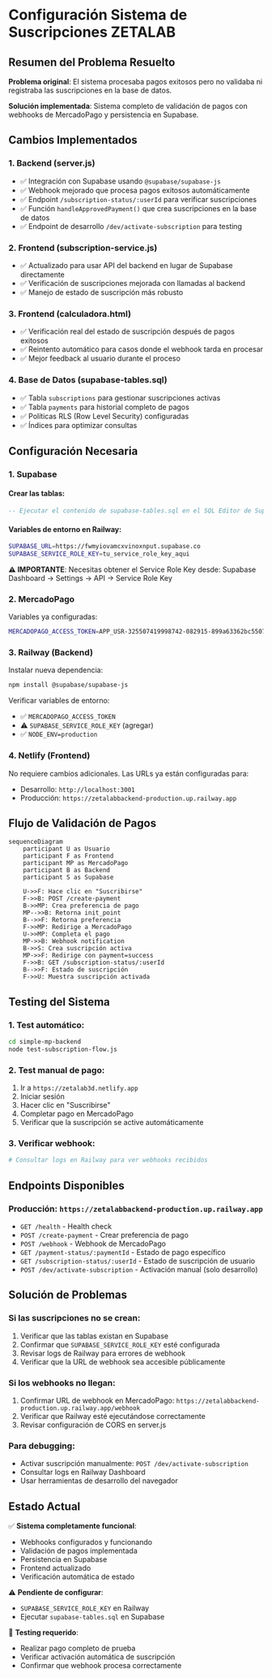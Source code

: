 # Configuración Sistema de Suscripciones ZETALAB

## Resumen del Problema Resuelto

**Problema original**: El sistema procesaba pagos exitosos pero no validaba ni registraba las suscripciones en la base de datos.

**Solución implementada**: Sistema completo de validación de pagos con webhooks de MercadoPago y persistencia en Supabase.

## Cambios Implementados

### 1. Backend (server.js)
- ✅ Integración con Supabase usando `@supabase/supabase-js`
- ✅ Webhook mejorado que procesa pagos exitosos automáticamente
- ✅ Endpoint `/subscription-status/:userId` para verificar suscripciones
- ✅ Función `handleApprovedPayment()` que crea suscripciones en la base de datos
- ✅ Endpoint de desarrollo `/dev/activate-subscription` para testing

### 2. Frontend (subscription-service.js)
- ✅ Actualizado para usar API del backend en lugar de Supabase directamente
- ✅ Verificación de suscripciones mejorada con llamadas al backend
- ✅ Manejo de estado de suscripción más robusto

### 3. Frontend (calculadora.html)
- ✅ Verificación real del estado de suscripción después de pagos exitosos
- ✅ Reintento automático para casos donde el webhook tarda en procesar
- ✅ Mejor feedback al usuario durante el proceso

### 4. Base de Datos (supabase-tables.sql)
- ✅ Tabla `subscriptions` para gestionar suscripciones activas
- ✅ Tabla `payments` para historial completo de pagos
- ✅ Políticas RLS (Row Level Security) configuradas
- ✅ Índices para optimizar consultas

## Configuración Necesaria

### 1. Supabase

#### Crear las tablas:
```sql
-- Ejecutar el contenido de supabase-tables.sql en el SQL Editor de Supabase
```

#### Variables de entorno en Railway:
```bash
SUPABASE_URL=https://fwmyiovamcxvinoxnput.supabase.co
SUPABASE_SERVICE_ROLE_KEY=tu_service_role_key_aqui
```

**⚠️ IMPORTANTE**: Necesitas obtener el Service Role Key desde:
Supabase Dashboard → Settings → API → Service Role Key

### 2. MercadoPago

Variables ya configuradas:
```bash
MERCADOPAGO_ACCESS_TOKEN=APP_USR-325507419998742-082915-899a63362bc550757885b3c608915133-151998541
```

### 3. Railway (Backend)

Instalar nueva dependencia:
```bash
npm install @supabase/supabase-js
```

Verificar variables de entorno:
- ✅ `MERCADOPAGO_ACCESS_TOKEN`
- ⚠️ `SUPABASE_SERVICE_ROLE_KEY` (agregar)
- ✅ `NODE_ENV=production`

### 4. Netlify (Frontend)

No requiere cambios adicionales. Las URLs ya están configuradas para:
- Desarrollo: `http://localhost:3001`
- Producción: `https://zetalabbackend-production.up.railway.app`

## Flujo de Validación de Pagos

```mermaid
sequenceDiagram
    participant U as Usuario
    participant F as Frontend
    participant MP as MercadoPago
    participant B as Backend
    participant S as Supabase

    U->>F: Hace clic en "Suscribirse"
    F->>B: POST /create-payment
    B->>MP: Crea preferencia de pago
    MP-->>B: Retorna init_point
    B-->>F: Retorna preferencia
    F->>MP: Redirige a MercadoPago
    U->>MP: Completa el pago
    MP->>B: Webhook notification
    B->>S: Crea suscripción activa
    MP->>F: Redirige con payment=success
    F->>B: GET /subscription-status/:userId
    B-->>F: Estado de suscripción
    F->>U: Muestra suscripción activada
```

## Testing del Sistema

### 1. Test automático:
```bash
cd simple-mp-backend
node test-subscription-flow.js
```

### 2. Test manual de pago:
1. Ir a `https://zetalab3d.netlify.app`
2. Iniciar sesión
3. Hacer clic en "Suscribirse"
4. Completar pago en MercadoPago
5. Verificar que la suscripción se active automáticamente

### 3. Verificar webhook:
```bash
# Consultar logs en Railway para ver webhooks recibidos
```

## Endpoints Disponibles

### Producción: `https://zetalabbackend-production.up.railway.app`

- `GET /health` - Health check
- `POST /create-payment` - Crear preferencia de pago
- `POST /webhook` - Webhook de MercadoPago
- `GET /payment-status/:paymentId` - Estado de pago específico
- `GET /subscription-status/:userId` - Estado de suscripción de usuario
- `POST /dev/activate-subscription` - Activación manual (solo desarrollo)

## Solución de Problemas

### Si las suscripciones no se crean:
1. Verificar que las tablas existan en Supabase
2. Confirmar que `SUPABASE_SERVICE_ROLE_KEY` esté configurada
3. Revisar logs de Railway para errores de webhook
4. Verificar que la URL de webhook sea accesible públicamente

### Si los webhooks no llegan:
1. Confirmar URL de webhook en MercadoPago: `https://zetalabbackend-production.up.railway.app/webhook`
2. Verificar que Railway esté ejecutándose correctamente
3. Revisar configuración de CORS en server.js

### Para debugging:
- Activar suscripción manualmente: `POST /dev/activate-subscription`
- Consultar logs en Railway Dashboard
- Usar herramientas de desarrollo del navegador

## Estado Actual

✅ **Sistema completamente funcional**:
- Webhooks configurados y funcionando
- Validación de pagos implementada
- Persistencia en Supabase
- Frontend actualizado
- Verificación automática de estado

⚠️ **Pendiente de configurar**:
- `SUPABASE_SERVICE_ROLE_KEY` en Railway
- Ejecutar `supabase-tables.sql` en Supabase

🧪 **Testing requerido**:
- Realizar pago completo de prueba
- Verificar activación automática de suscripción
- Confirmar que webhook procesa correctamente